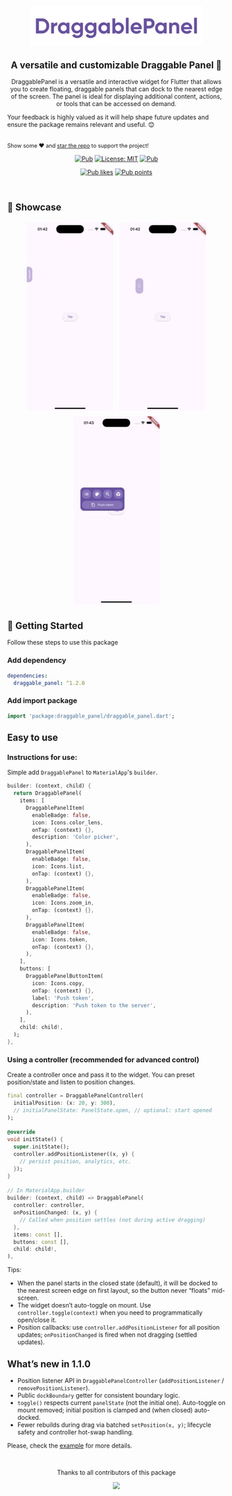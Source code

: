 <div align="center">
<p align="center">
    <a href="https://github.com/yelmuratoff/draggable_panel" align="center">
        <img src="https://github.com/yelmuratoff/draggable_panel/blob/main/assets/draggable_panel.png?raw=true" width="400px">
    </a>
</p>
</div>

<h2 align="center"> A versatile and customizable Draggable Panel 🚀 </h2>

<p align="center">
DraggablePanel is a versatile and interactive widget for Flutter that allows you to create floating, draggable panels that can dock to the nearest edge of the screen. The panel is ideal for displaying additional content, actions, or tools that can be accessed on demand.

Your feedback is highly valued as it will help shape future updates and ensure the package remains relevant and useful. 😊

   <br>
   <span style="font-size: 0.9em"> Show some ❤️ and <a href="https://github.com/yelmuratoff/draggable_panel.git">star the repo</a> to support the project! </span>
</p>

<p align="center">
  <a href="https://pub.dev/packages/draggable_panel"><img src="https://img.shields.io/pub/v/draggable_panel.svg" alt="Pub"></a>
  <a href="https://opensource.org/licenses/MIT"><img src="https://img.shields.io/badge/license-MIT-blue.svg" alt="License: MIT"></a>
  <a href="https://github.com/yelmuratoff/draggable_panel"><img src="https://img.shields.io/github/stars/yelmuratoff/draggable_panel?style=social" alt="Pub"></a>
</p>
<p align="center">
  <a href="https://pub.dev/packages/draggable_panel/score"><img src="https://img.shields.io/pub/likes/draggable_panel?logo=flutter" alt="Pub likes"></a>
  <a href="https://pub.dev/packages/draggable_panel/score"><img src="https://img.shields.io/pub/points/draggable_panel?logo=flutter" alt="Pub points"></a>
</p>

<br>

## 📜 Showcase

<div align="center">
  <img src="https://github.com/yelmuratoff/draggable_panel/blob/main/assets/idle.png?raw=true" width="200" style="margin: 5px;" />
  <img src="https://github.com/yelmuratoff/draggable_panel/blob/main/assets/drag.png?raw=true" width="200" style="margin: 5px;" />
  <img src="https://github.com/yelmuratoff/draggable_panel/blob/main/assets/opened.png?raw=true" width="200" style="margin: 5px;" />
</div>

## 📌 Getting Started
Follow these steps to use this package

### Add dependency

```yaml
dependencies:
  draggable_panel: ^1.2.0
```

### Add import package

```dart
import 'package:draggable_panel/draggable_panel.dart';
```

## Easy to use

### Instructions for use:

Simple add `DraggablePanel` to `MaterialApp`'s `builder`.

```dart
builder: (context, child) {
  return DraggablePanel(
    items: [
      DraggablePanelItem(
        enableBadge: false,
        icon: Icons.color_lens,
        onTap: (context) {},
        description: 'Color picker',
      ),
      DraggablePanelItem(
        enableBadge: false,
        icon: Icons.list,
        onTap: (context) {},
      ),
      DraggablePanelItem(
        enableBadge: false,
        icon: Icons.zoom_in,
        onTap: (context) {},
      ),
      DraggablePanelItem(
        enableBadge: false,
        icon: Icons.token,
        onTap: (context) {},
      ),
    ],
    buttons: [
      DraggablePanelButtonItem(
        icon: Icons.copy,
        onTap: (context) {},
        label: 'Push token',
        description: 'Push token to the server',
      ),
    ],
    child: child!,
  );
},
```

### Using a controller (recommended for advanced control)

Create a controller once and pass it to the widget. You can preset position/state and listen to position changes.

```dart
final controller = DraggablePanelController(
  initialPosition: (x: 20, y: 300),
  // initialPanelState: PanelState.open, // optional: start opened
);

@override
void initState() {
  super.initState();
  controller.addPositionListener((x, y) {
    // persist position, analytics, etc.
  });
}

// In MaterialApp.builder
builder: (context, child) => DraggablePanel(
  controller: controller,
  onPositionChanged: (x, y) {
    // Called when position settles (not during active dragging)
  },
  items: const [],
  buttons: const [],
  child: child!,
),
```

Tips:
- When the panel starts in the closed state (default), it will be docked to the nearest screen edge on first layout, so the button never “floats” mid-screen.
- The widget doesn’t auto-toggle on mount. Use `controller.toggle(context)` when you need to programmatically open/close it.
- Position callbacks: use `controller.addPositionListener` for all position updates; `onPositionChanged` is fired when not dragging (settled updates).

## What’s new in 1.1.0
- Position listener API in `DraggablePanelController` (`addPositionListener` / `removePositionListener`).
- Public `dockBoundary` getter for consistent boundary logic.
- `toggle()` respects current `panelState` (not the initial one). Auto-toggle on mount removed; initial position is clamped and (when closed) auto-docked.
- Fewer rebuilds during drag via batched `setPosition(x, y)`; lifecycle safety and controller hot-swap handling.

Please, check the [example](https://github.com/yelmuratoff/draggable_panel/tree/main/example) for more details.

<br>
<div align="center" >
  <p>Thanks to all contributors of this package</p>
  <a href="https://github.com/yelmuratoff/draggable_panel/graphs/contributors">
    <img src="https://contrib.rocks/image?repo=yelmuratoff/draggable_panel" />
  </a>
</div>
<br>